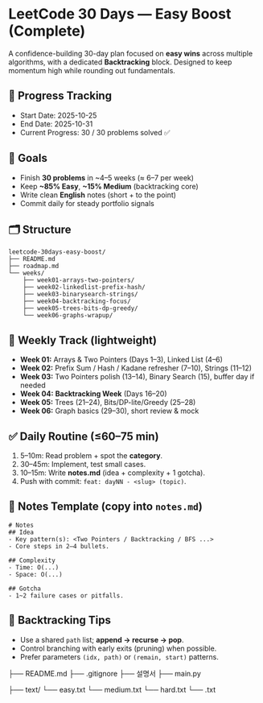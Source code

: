# LeetCode 30 Days — Easy Boost (Complete)

A confidence-building 30-day plan focused on **easy wins** across multiple algorithms, with a dedicated **Backtracking** block. Designed to keep momentum high while rounding out fundamentals.

## 🏁 Progress Tracking
- Start Date: 2025-10-25
- End Date: 2025-10-31
- Current Progress: 30 / 30 problems solved ✅

## 🎯 Goals
- Finish **30 problems** in ~4–5 weeks (≈ 6–7 per week)
- Keep **~85% Easy**, **~15% Medium** (backtracking core)
- Write clean **English** notes (short + to the point)
- Commit daily for steady portfolio signals

## 🗂 Structure
```
leetcode-30days-easy-boost/
├── README.md
├── roadmap.md
└── weeks/
    ├── week01-arrays-two-pointers/
    ├── week02-linkedlist-prefix-hash/
    ├── week03-binarysearch-strings/
    ├── week04-backtracking-focus/
    ├── week05-trees-bits-dp-greedy/
    └── week06-graphs-wrapup/
```

## 📅 Weekly Track (lightweight)
- **Week 01:** Arrays & Two Pointers (Days 1–3), Linked List (4–6)
- **Week 02:** Prefix Sum / Hash / Kadane refresher (7–10), Strings (11–12)
- **Week 03:** Two Pointers polish (13–14), Binary Search (15), buffer day if needed
- **Week 04:** **Backtracking Week** (Days 16–20)
- **Week 05:** Trees (21–24), Bits/DP-lite/Greedy (25–28)
- **Week 06:** Graph basics (29–30), short review & mock

## ✅ Daily Routine (≤60–75 min)
1. 5–10m: Read problem + spot the **category**.
2. 30–45m: Implement, test small cases.
3. 10–15m: Write **notes.md** (idea + complexity + 1 gotcha).
4. Push with commit: `feat: dayNN - <slug> (topic)`.

## 📝 Notes Template (copy into `notes.md`)
```
# Notes
## Idea
- Key pattern(s): <Two Pointers / Backtracking / BFS ...>
- Core steps in 2–4 bullets.

## Complexity
- Time: O(...)
- Space: O(...)

## Gotcha
- 1~2 failure cases or pitfalls.
```

## 🧩 Backtracking Tips
- Use a shared `path` list; **append → recurse → pop**.
- Control branching with early exits (pruning) when possible.
- Prefer parameters `(idx, path)` or `(remain, start)` patterns.



├── README.md
├── .gitignore
├── 설명서
├── main.py

├── text/
    └── easy.txt
    └── medium.txt
    └── hard.txt
    └── .txt